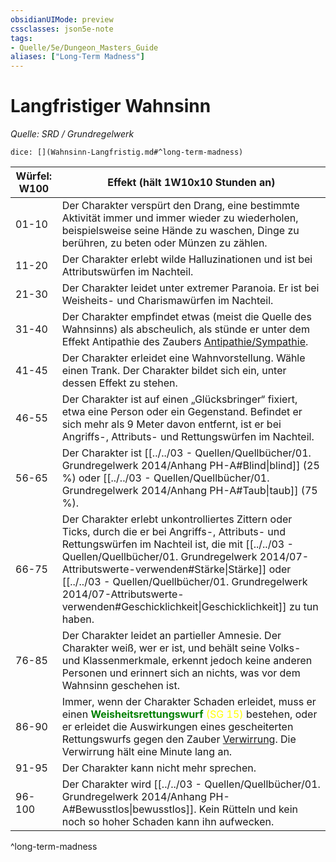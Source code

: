 ```yaml
---
obsidianUIMode: preview
cssclasses: json5e-note
tags:
- Quelle/5e/Dungeon_Masters_Guide
aliases: ["Long-Term Madness"]
---
```

# Langfristiger Wahnsinn
*Quelle: SRD / Grundregelwerk*

`dice: [](Wahnsinn-Langfristig.md#^long-term-madness)`

| Würfel: W100 | Effekt (hält 1W10x10 Stunden an)                                                                                                                                                                                                          |
| ------------ | ----------------------------------------------------------------------------------------------------------------------------------------------------------------------------------------------------------------------------------------- |
| 01-10        | Der Charakter verspürt den Drang, eine bestimmte Aktivität immer und immer wieder zu wiederholen, beispielsweise seine Hände zu waschen, Dinge zu berühren, zu beten oder Münzen zu zählen.                                               |
| 11-20        | Der Charakter erlebt wilde Halluzinationen und ist bei Attributswürfen im Nachteil.                                                                                                                                                       |
| 21-30        | Der Charakter leidet unter extremer Paranoia. Er ist bei Weisheits- und Charismawürfen im Nachteil.                                                                                                                                       |
| 31-40        | Der Charakter empfindet etwas (meist die Quelle des Wahnsinns) als abscheulich, als stünde er unter dem Effekt Antipathie des Zaubers [Antipathie/Sympathie](../Zauber/Antipathie-Sympathie.md).                                                                               |
| 41-45        | Der Charakter erleidet eine Wahnvorstellung. Wähle einen Trank. Der Charakter bildet sich ein, unter dessen Effekt zu stehen.                                                                                                             |
| 46-55        | Der Charakter ist auf einen „Glücksbringer“ fixiert, etwa eine Person oder ein Gegenstand. Befindet er sich mehr als 9 Meter davon entfernt, ist er bei Angriffs-, Attributs- und Rettungswürfen im Nachteil.                             |
| 56-65        | Der Charakter ist [[../../03 - Quellen/Quellbücher/01. Grundregelwerk 2014/Anhang PH-A#Blind\|blind]] (25 %) oder [[../../03 - Quellen/Quellbücher/01. Grundregelwerk 2014/Anhang PH-A#Taub\|taub]] (75 %).                                                                                                                                                                                          |
| 66-75        | Der Charakter erlebt unkontrolliertes Zittern oder Ticks, durch die er bei Angriffs-, Attributs- und Rettungswürfen im Nachteil ist, die mit [[../../03 - Quellen/Quellbücher/01. Grundregelwerk 2014/07-Attributswerte-verwenden#Stärke\|Stärke]] oder [[../../03 - Quellen/Quellbücher/01. Grundregelwerk 2014/07-Attributswerte-verwenden#Geschicklichkeit\|Geschicklichkeit]] zu tun haben.                                                     |
| 76-85        | Der Charakter leidet an partieller Amnesie. Der Charakter weiß, wer er ist, und behält seine Volks- und Klassenmerkmale, erkennt jedoch keine anderen Personen und erinnert sich an nichts, was vor dem Wahnsinn geschehen ist.           |
| 86-90        | Immer, wenn der Charakter Schaden erleidet, muss er einen <font color="green">**Weisheitsrettungswurf**</font> <font color="yellow">(SG 15)</font> bestehen, oder er erleidet die Auswirkungen eines gescheiterten Rettungswurfs gegen den Zauber [Verwirrung](../Zauber/Verwirrung.md). Die Verwirrung hält eine Minute lang an. |
| 91-95        | Der Charakter kann nicht mehr sprechen.                                                                                                                                                                                                   |
| 96-100       | Der Charakter wird [[../../03 - Quellen/Quellbücher/01. Grundregelwerk 2014/Anhang PH-A#Bewusstlos\|bewusstlos]]. Kein Rütteln und kein noch so hoher Schaden kann ihn aufwecken.                                                                                                                                            |
^long-term-madness